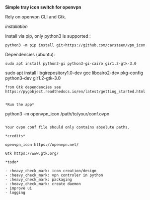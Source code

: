 **Simple tray icon switch for openvpn**

Rely on openvpn CLI and Gtk.

*installation*

Install via pip, only python3 is supported :
```
python3 -m pip install git+https://github.com/carsteen/vpn_icon
```

Dependencies (ubuntu):
```
sudo apt install python3-gi python3-gi-cairo gir1.2-gtk-3.0
```
sudo apt install libgirepository1.0-dev gcc libcairo2-dev pkg-config python3-dev gir1.2-gtk-3.0

```
from Gtk dependencies see https://pygobject.readthedocs.io/en/latest/getting_started.html


*Run the app*

```
python3 -m openvpn_icon /path/to/your/conf.ovpn
```

Your ovpn conf file should only contains absolute paths.

*credits*

openvpn_icon https://openvpn.net/  

Gtk https://www.gtk.org/

*todo*

- :heavy_check_mark: icon creation/design
- :heavy_check_mark: vpn controler in python
- :heavy_check_mark: packaging
- :heavy_check_mark: create daemon
- improve ui
- logging
